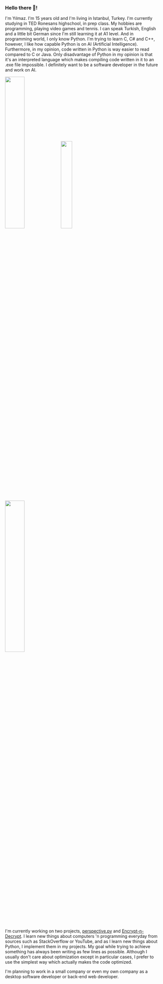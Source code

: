 ### Hello there 👋!

I'm Yılmaz. I'm 15 years old and I'm living in Istanbul, Turkey. I'm currently studying in TED Ronesans highschool, in prep class. My hobbies are programming, playing video games and tennis. I can speak Turkish, English and a little bit German since I'm still learning it at A1 level. And in programming world, I only know Python. I'm trying to learn C, C# and C++, however, I like how capable Python is on AI (Artificial Intelligence). Furthermore, in my opinion, code written in Python is way easier to read compared to C or Java. Only disadvantage of Python in my opinion is that it's an interpreted language which makes compiling code written in it to an .exe file impossible. I definitely want to be a software developer in the future and work on AI.

<img src="https://github-readme-stats.vercel.app/api?username=Yilmaz4&show_icons=true&theme=dark&bg_color=0d1117&cache_seconds=1800&title_color=c7cfd8&text_color=979da3&border_color=30363d&include_all_commits=True&custom_title=My%20GitHub%20stats&count_private=true&hide=contribs,stars" width="35.75%"> <img src="https://github-readme-stats.vercel.app/api/top-langs/?username=Yilmaz4&layout=compact&bg_color=0d1117&cache_seconds=1803&title_color=c7cfd8&text_color=979da3&border_color=30363d&custom_title=My%20top%20languages&hide=tcl" width="27.1%"> <img src="https://github-readme-stats.vercel.app/api/wakatime?username=@Yilmaz4&show_icons=true&theme=dark&bg_color=0d1117&cache_seconds=60&title_color=c7cfd8&text_color=979da3&border_color=30363d&include_all_commits=True&custom_title=My%20coding%20stats%20this%20week" width="35.75%">

I'm currently working on two projects, [perspective.py](https://github.com/Yilmaz4/perspective.py) and [Encrypt-n-Decrypt](https://github.com/Yilmaz4/Encrypt-n-Decrypt). I learn new things about computers 'n programming everyday from sources such as StackOverflow or YouTube, and as I learn new things about Python, I implement them in my projects. My goal while trying to achieve something has always been writing as few lines as possible. Although I usually don't care about optimization except in particular cases, I prefer to use the simplest way which actually makes the code optimized.

I'm planning to work in a small company or even my own company as a desktop software developer or back-end web developer.
